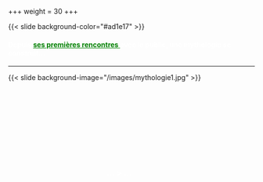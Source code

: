 +++
weight = 30
+++


{{< slide background-color="#ad1e17" >}}
<h4 style="color:white;">Depuis <a href="https://vimeo.com/425954541" target="_blank" style="color:green"><u>ses premières rencontres</u> </a>avec le public, une mythologie se construit...</h4>

---

{{< slide background-image="/images/mythologie1.jpg" >}}
<br><br><br><br><br><br><br><br><br><br>
<h3><p style="color:white">&nbsp;&nbsp;&nbsp;&nbsp;&nbsp;&nbsp;&nbsp;&nbsp;&nbsp;&nbsp;&nbsp;&nbsp;&nbsp;&nbsp;&nbsp;&nbsp;&nbsp;&nbsp;&nbsp;&nbsp;&nbsp;&nbsp;&nbsp;&nbsp;&nbsp;&nbsp;&nbsp;&nbsp;&nbsp;&nbsp;&nbsp;&nbsp;&nbsp;&nbsp;&nbsp;&nbsp;&nbsp;&nbsp;&nbsp;&nbsp;&nbsp;&nbsp;&nbsp;&nbsp;&nbsp;&nbsp;&nbsp;&nbsp;&nbsp;&nbsp;&nbsp;&nbsp;... > ... </p></h3>


